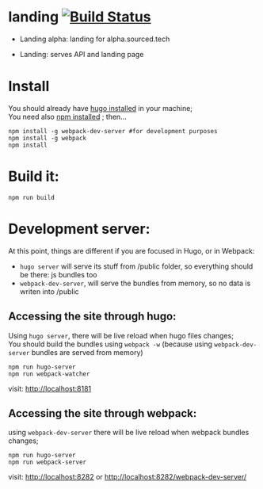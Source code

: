 # landing [![Build Status](http://drone.srcd.host/api/badges/src-d/landing/status.svg)](http://drone.srcd.host/src-d/landing)

* Landing alpha: landing for alpha.sourced.tech

* Landing: serves API and landing page


Install
===
You should already have [hugo installed](https://gohugo.io/overview/installing/) in your machine;<br />
You need also [npm installed](https://docs.npmjs.com/getting-started/installing-node) ; then...
```
npm install -g webpack-dev-server #for development purposes
npm install -g webpack
npm install
```

Build it:
===
```
npm run build
```

Development server:
===
At this point, things are different if you are focused in Hugo, or in Webpack:
* `hugo server` will serve its stuff from /public folder, so everything should be there: js bundles too
* `webpack-dev-server`, will serve the bundles from memory, so no data is writen into /public 

Accessing the site through hugo:
---
Using `hugo server`, there will be live reload when hugo files changes;<br />
You should build the bundles using `webpack -w` (because using `webpack-dev-server` bundles are served from memory)
```
npm run hugo-server
npm run webpack-watcher
```
visit: [http://localhost:8181]()

Accessing the site through webpack:
---
using `webpack-dev-server` there will be live reload when webpack bundles changes;
```
npm run hugo-server
npm run webpack-server
```
visit: [http://localhost:8282]() or [http://localhost:8282/webpack-dev-server/]()
